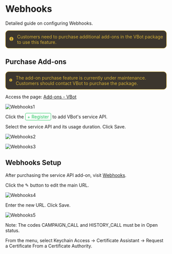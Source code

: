 # Webhooks

Detailed guide on configuring Webhooks.

<div style="display: flex; align-items: center; padding: 10px; border: 1px solid #d4af37; border-radius: 10px; background-color: #3c362e; color: #d4af37;">
    <svg width="20" height="20" viewBox="0 0 20 20" fill="currentColor" style="margin-right: 10px;">
        <path fill-rule="evenodd" d="M18 8A8 8 0 1 1 2 8a8 8 0 0 1 16 0zM9 4a1 1 0 0 1 2 0v4a1 1 0 0 1-2 0V4zm1 10a1.5 1.5 0 1 1 0-3 1.5 1.5 0 0 1 0 3z" clip-rule="evenodd"></path>
    </svg>
    <span>Customers need to purchase additional add-ons in the VBot package to use this feature.</span>
</div>

## Purchase Add-ons

<div style="display: flex; align-items: center; padding: 10px; border: 1px solid #d4af37; border-radius: 10px; background-color: #3c362e; color: #d4af37;">
    <svg width="20" height="20" viewBox="0 0 20 20" fill="currentColor" style="margin-right: 10px;">
        <path fill-rule="evenodd" d="M18 8A8 8 0 1 1 2 8a8 8 0 0 1 16 0zM9 4a1 1 0 0 1 2 0v4a1 1 0 0 1-2 0V4zm1 10a1.5 1.5 0 1 1 0-3 1.5 1.5 0 0 1 0 3z" clip-rule="evenodd"></path>
    </svg>
    <span>The add-on purchase feature is currently under maintenance. Customers should contact VBot to purchase the package.</span>
</div>

Access the page:
<a href="#" class="custom-link">
[Add-ons - VBot](https://console.vbot.vn/login?backurl=https%3A%2F%2Fconsole.vbot.vn%2Fuseraddon)
</a>

![Webhooks1](/Webhooks/Webhooks1.avif)

Click the
<span style="color: #22c55e; border: 1px solid #22c55e; padding: 2px 6px; border-radius: 4px;">+ Register</span>
to add VBot's service API.

Select the <span class="highlight-text">service API</span> and its usage duration. <span class="highlight-text">Click</span> Save.

![Webhooks2](/Webhooks/Webhooks2.avif)

![Webhooks3](/Webhooks/Webhooks3.avif)

## Webhooks Setup

After purchasing the <span class="highlight-text">service API</span> add-on, visit [Webhooks](https://console.vbot.vn/login?backurl=https%3A%2F%2Fconsole.vbot.vn%2Fuseraddon).

Click the ✎ button to edit the main URL.

![Webhooks4](/Webhooks/Webhooks4.avif)

Enter the new <span class="highlight-text">URL</span>. <span class="highlight-text">Click</span> Save.

![Webhooks5](/Webhooks/Webhooks5.avif)

<div class="note">
Note: The codes <span class="highlight-text">CAMPAIGN_CALL</span> and <span class="highlight-text">HISTORY_CALL</span> must be in <span class="highlight-text">Open</span> status.
</div>

From the menu, select Keychain Access → Certificate Assistant -> Request a Certificate From a Certificate Authority.

